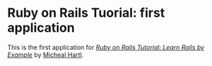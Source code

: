 # Ruby on Rails Tuorial: first application

This is the first application for
[*Ruby on Rails Tutorial: Learn Rails by Example*](http://railstutorial.org/)
by [Micheal Hartl](http://michaelhartl.com/).
